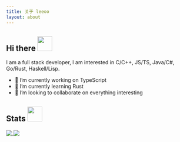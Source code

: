 ```yaml
---
title: 关于 leeoo
layout: about
---
```


## Hi there <img src="https://images-ktzz.oss-cn-beijing.aliyuncs.com/gif/537b9b7245944aeabdadb12edda9ab70.gif" width="40">

I am a full stack developer, I am interested in C/C++, JS/TS, Java/C#, Go/Rust, Haskell/Lisp.

- 🔭 I’m currently working on TypeScript
- 🌱 I’m currently learning Rust
- 👯 I’m looking to collaborate on everything interesting

## Stats <img src="https://images-ktzz.oss-cn-beijing.aliyuncs.com/gif/3eef5851b3454caa9e904afcf484c24d.gif" width="40">

<div>
  <a href="https://github.com/qianfeiqianlan">
    <img align="center" src="https://github-readme-stats-three-brown-35.vercel.app/api?username=qianfeiqianlan&show_icons=true&theme=transparent&include_all_commits=true&hide_border=true"/>
  </a>
  <a href="https://github.com/qianfeiqianlan">
    <img align="center" src="https://github-readme-stats-three-brown-35.vercel.app/api/top-langs/?username=qianfeiqianlan&hide=tcl,xslt,jupyter%20notebook,smarty,tex&theme=transparent&layout=compact&hide_border=true"/>
  </a>
</div>
